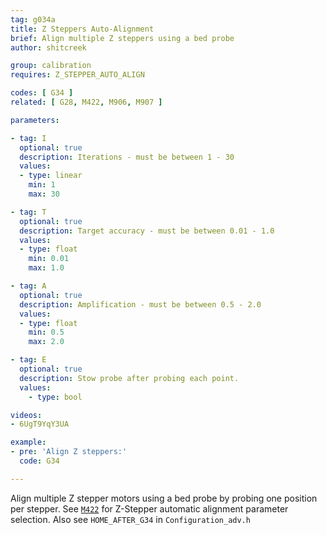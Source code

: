 ```yaml
---
tag: g034a
title: Z Steppers Auto-Alignment
brief: Align multiple Z steppers using a bed probe
author: shitcreek

group: calibration
requires: Z_STEPPER_AUTO_ALIGN

codes: [ G34 ]
related: [ G28, M422, M906, M907 ]

parameters:

- tag: I
  optional: true
  description: Iterations - must be between 1 - 30
  values:
  - type: linear
    min: 1
    max: 30

- tag: T
  optional: true
  description: Target accuracy - must be between 0.01 - 1.0
  values:
  - type: float
    min: 0.01
    max: 1.0

- tag: A
  optional: true
  description: Amplification - must be between 0.5 - 2.0
  values:
  - type: float
    min: 0.5
    max: 2.0

- tag: E
  optional: true
  description: Stow probe after probing each point.
  values:
    - type: bool

videos:
- 6UgT9YqY3UA

example:
- pre: 'Align Z steppers:'
  code: G34

---
```


Align multiple Z stepper motors using a bed probe by probing one position per stepper. See [`M422`](/docs/gcode/M422.html) for Z-Stepper automatic alignment parameter selection. Also see `HOME_AFTER_G34` in `Configuration_adv.h`
